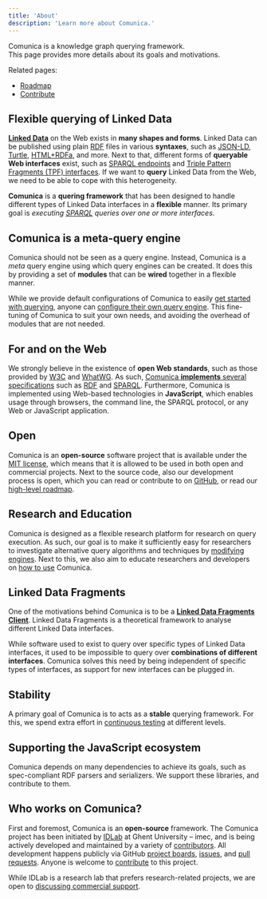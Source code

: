 ```yaml
---
title: 'About'
description: 'Learn more about Comunica.'
---
```


Comunica is a knowledge graph querying framework.<br >
This page provides more details about its goals and motivations.

Related pages:
* [Roadmap](/roadmap/)
* [Contribute](/contribute/)

## Flexible querying of Linked Data

[**Linked Data**](https://www.w3.org/standards/semanticweb/data) on the Web exists in **many shapes and forms**.
Linked Data can be published using plain [RDF](https://www.w3.org/TR/rdf11-concepts/) files
in various **syntaxes**, such as [JSON-LD](https://json-ld.org/), [Turtle](https://www.w3.org/TR/turtle/), [HTML+RDFa](https://www.w3.org/TR/html-rdfa/), and more.
Next to that, different forms of **queryable Web interfaces** exist, such as [SPARQL endpoints](https://www.w3.org/TR/sparql11-protocol/) and [Triple Pattern Fragments (TPF) interfaces](https://linkeddatafragments.org/in-depth/#tpf).
If we want to **query** Linked Data from the Web, we need to be able to cope with this heterogeneity.

**Comunica** is a **quering framework** that has been designed to handle different types of Linked Data interfaces in a **flexible** manner.
Its primary goal is _executing [SPARQL](https://www.w3.org/TR/sparql11-query/) queries over one or more interfaces_.

## Comunica is a meta-query engine

Comunica should not be seen as a query engine.
Instead, Comunica is a _meta_ query engine using which query engines can be created.
It does this by providing a set of **modules** that can be **wired** together in a flexible manner.

While we provide default configurations of Comunica to easily [get started with querying](/docs/query/getting_started/),
anyone can [configure their own query engine](/docs/modify/getting_started/).
This fine-tuning of Comunica to suit your own needs, and avoiding the overhead of modules that are not needed.

## For and on the Web

We strongly believe in the existence of **open Web standards**, such as those provided by [W3C](https://www.w3.org/) and [WhatWG](https://whatwg.org/).
As such, [Comunica **implements** several specifications](/docs/query/advanced/specifications/) such as [RDF](https://www.w3.org/TR/rdf11-concepts/) and [SPARQL](https://www.w3.org/TR/sparql11-query/).
Furthermore, Comunica is implemented using Web-based technologies in **JavaScript**, which enables usage through browsers,
the command line, the SPARQL protocol, or any Web or JavaScript application.

## Open

Comunica is an **open-source** software project that is available under the [MIT license](https://github.com/comunica/comunica/blob/master/LICENSE.txt),
which means that it is allowed to be used in both open and commercial projects.
Next to the source code, also our development process is open, which you can read or contribute to on [GitHub](https://github.com/orgs/comunica/projects),
or read our [high-level roadmap](/roadmap/).

## Research and Education

Comunica is designed as a flexible research platform for research on query execution.
As such, our goal is to make it sufficiently easy for researchers
to investigate alternative query algorithms and techniques by [modifying engines](/docs/modify/).
Next to this, we also aim to educate researchers and developers on [how to use](/docs/) Comunica.

## Linked Data Fragments

One of the motivations behind Comunica is to be a [**Linked Data Fragments Client**](https://linkeddatafragments.org/concept/).
Linked Data Fragments is a theoretical framework to analyse different Linked Data interfaces.

While software used to exist to query over specific types of Linked Data interfaces,
it used to be impossible to query over **combinations of different interfaces**.
Comunica solves this need by being independent of specific types of interfaces,
as support for new interfaces can be plugged in.

## Stability

A primary goal of Comunica is to acts as a **stable** querying framework.
For this, we spend extra effort in [continuous testing](/docs/modify/advanced/testing/) at different levels.

## Supporting the JavaScript ecosystem

Comunica depends on many dependencies to achieve its goals,
such as spec-compliant RDF parsers and serializers.
We support these libraries, and contribute to them.

## Who works on Comunica?

First and foremost, Comunica is an **open-source** framework.
The Comunica project has been initiated by [IDLab](https://www.ugent.be/ea/idlab/en) at Ghent University – imec,
and is being actively developed and maintained by a variety of [contributors](https://github.com/comunica/comunica/graphs/contributors).
All development happens publicly via GitHub [project boards](https://github.com/orgs/comunica/projects), [issues](https://github.com/comunica/comunica/issues), and [pull requests](https://github.com/comunica/comunica/pulls).
Anyone is welcome to [contribute](/contribute/) to this project.

While IDLab is a research lab that prefers research-related projects,
we are open to [discussing commercial support](mailto:ruben.taelman@ugent.be).
